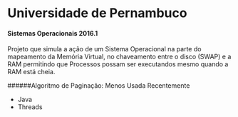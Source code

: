 # Universidade de Pernambuco
#### Sistemas Operacionais 2016.1

Projeto que simula a ação de um Sistema Operacional na parte do mapeamento da Memória Virtual, no chaveamento entre o disco (SWAP) e a RAM permitindo que Processos possam ser executandos mesmo quando a RAM está cheia.

######Algoritmo de Paginação: Menos Usada Recentemente
* Java
* Threads
